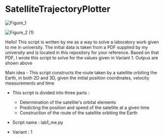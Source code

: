 # SatelliteTrajectoryPlotter

![Figure_1](https://github.com/In2DaVo1D/SatelliteTrajectoryPlotter/assets/138278095/9b3b414f-e1c9-42dd-b835-1aa2c6f0290d)

![Figure_2 (1)](https://github.com/In2DaVo1D/SatelliteTrajectoryPlotter/assets/138278095/49c21948-6284-4a0f-aa37-058d87338622)


Hello! This script is written by me as a way to solve a laboratory work given to me in university. 
The initial data is taken from a PDF supplied by my university and is located in this repository for your reference.
Based on that PDF, I wrote this script to solve for the values given in Variant 1. Outpus are shown above

Main idea - This script constructs the route taken by a satellite orbiting the Earth, in both 2D and 3D, given the initial position coordinates, velocity measurements and time

- This script is divided into three parts :
	- Determination of the satellite's orbital elements
	- Predicting the position and speed of the satellite at a given time
	- Construction of the route of the satellite orbiting the Earth

- Script name : lab1_me.py

- Variant : 1



